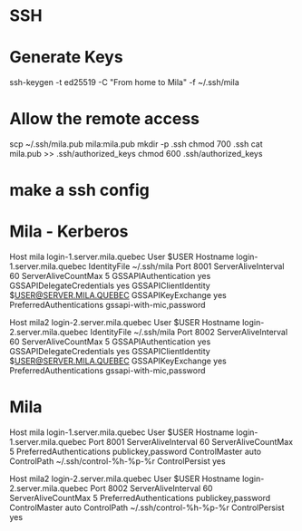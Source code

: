 SSH
===

# Generate Keys

ssh-keygen -t ed25519 -C "From home to Mila" -f ~/.ssh/mila

# Allow the remote access

scp ~/.ssh/mila.pub mila:mila.pub
mkdir -p .ssh
chmod 700 .ssh
cat mila.pub >> .ssh/authorized_keys
chmod 600 .ssh/authorized_keys


# make a ssh config

# Mila - Kerberos
Host mila login-1.server.mila.quebec
User $USER
Hostname login-1.server.mila.quebec
IdentityFile ~/.ssh/mila
Port 8001
ServerAliveInterval 60
ServerAliveCountMax 5
GSSAPIAuthentication yes
GSSAPIDelegateCredentials yes
GSSAPIClientIdentity $USER@SERVER.MILA.QUEBEC
GSSAPIKeyExchange yes
PreferredAuthentications gssapi-with-mic,password

Host mila2 login-2.server.mila.quebec
User $USER
Hostname login-2.server.mila.quebec
IdentityFile ~/.ssh/mila
Port 8002
ServerAliveInterval 60
ServerAliveCountMax 5
GSSAPIAuthentication yes
GSSAPIDelegateCredentials yes
GSSAPIClientIdentity $USER@SERVER.MILA.QUEBEC
GSSAPIKeyExchange yes
PreferredAuthentications gssapi-with-mic,password


# Mila
Host mila login-1.server.mila.quebec
User $USER
Hostname login-1.server.mila.quebec
Port 8001
ServerAliveInterval 60
ServerAliveCountMax 5
PreferredAuthentications publickey,password
ControlMaster auto
ControlPath ~/.ssh/control-%h-%p-%r
ControlPersist yes

Host mila2 login-2.server.mila.quebec
User $USER
Hostname login-2.server.mila.quebec
Port 8002
ServerAliveInterval 60
ServerAliveCountMax 5
PreferredAuthentications publickey,password
ControlMaster auto
ControlPath ~/.ssh/control-%h-%p-%r
ControlPersist yes

